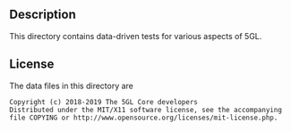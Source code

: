 Description
------------

This directory contains data-driven tests for various aspects of 5GL.

License
--------

The data files in this directory are

    Copyright (c) 2018-2019 The 5GL Core developers
    Distributed under the MIT/X11 software license, see the accompanying
    file COPYING or http://www.opensource.org/licenses/mit-license.php.

